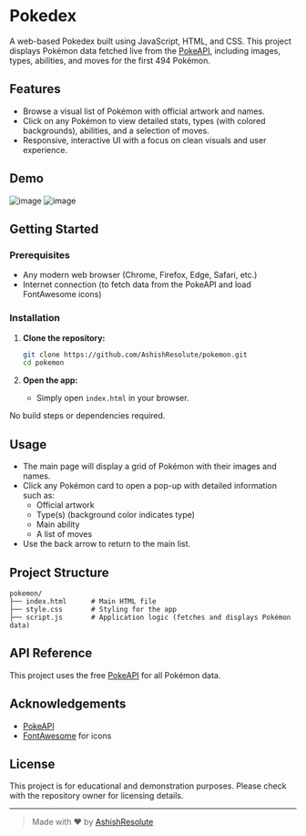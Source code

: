 # Pokedex

A web-based Pokedex built using JavaScript, HTML, and CSS. This project displays Pokémon data fetched live from the [PokeAPI](https://pokeapi.co/), including images, types, abilities, and moves for the first 494 Pokémon.

## Features

- Browse a visual list of Pokémon with official artwork and names.
- Click on any Pokémon to view detailed stats, types (with colored backgrounds), abilities, and a selection of moves.
- Responsive, interactive UI with a focus on clean visuals and user experience.

## Demo

![image](https://github.com/user-attachments/assets/aaa1b4de-46f3-4460-be41-dcf384d9138a)
![image](https://github.com/user-attachments/assets/ccbb9e2e-8ff4-4d20-b222-9b2dd83d428e)

## Getting Started

### Prerequisites

- Any modern web browser (Chrome, Firefox, Edge, Safari, etc.)
- Internet connection (to fetch data from the PokeAPI and load FontAwesome icons)

### Installation

1. **Clone the repository:**
   ```bash
   git clone https://github.com/AshishResolute/pokemon.git
   cd pokemon
   ```

2. **Open the app:**
   - Simply open `index.html` in your browser.

No build steps or dependencies required.

## Usage

- The main page will display a grid of Pokémon with their images and names.
- Click any Pokémon card to open a pop-up with detailed information such as:
  - Official artwork
  - Type(s) (background color indicates type)
  - Main ability
  - A list of moves
- Use the back arrow to return to the main list.

## Project Structure

```
pokemon/
├── index.html      # Main HTML file
├── style.css       # Styling for the app
├── script.js       # Application logic (fetches and displays Pokémon data)
```

## API Reference

This project uses the free [PokeAPI](https://pokeapi.co/) for all Pokémon data.

## Acknowledgements

- [PokeAPI](https://pokeapi.co/)
- [FontAwesome](https://fontawesome.com/) for icons

## License

This project is for educational and demonstration purposes. Please check with the repository owner for licensing details.

---

> Made with ❤️ by [AshishResolute](https://github.com/AshishResolute)
